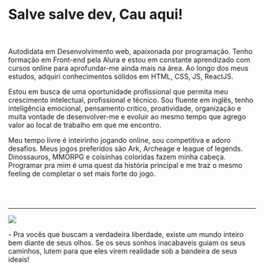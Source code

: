 # Salve salve dev, Cau aqui!

<br>
<div>
  <p>Autodidata em Desenvolvimento web, apaixonada por programação.
Tenho formação em Front-end pela Alura e estou em constante aprendizado com cursos online para aprofundar-me ainda mais na área.
    Ao longo dos meus estudos, adquiri conhecimentos sólidos em HTML, CSS, JS, ReactJS.</p>

<p>Estou em busca de uma oportunidade profissional que permita meu crescimento intelectual, profissional e técnico.
Sou fluente em inglês, tenho inteligência emocional, pensamento critico, proatividade, organização e muita vontade de desenvolver-me e evoluir ao mesmo tempo que agrego valor ao local de trabalho em que me encontro.</p>
  
  <p>Meu tempo livre é inteirinho jogando online, sou competitiva e adoro desafios. Meus jogos preferidos são Ark, Archeage e league of legends. Dinossauros, MMORPG e coisinhas coloridas fazem minha cabeça. Programar pra mim é uma quest da história principal e me traz o mesmo feeling de completar o set mais forte do jogo.</p>
</div>
<br>
<br>
<hr>

<img src="https://media.tenor.com/RPsECevq3AIAAAAd/one-piece-we-are.gif" />
<p>- Pra vocês que buscam a verdadeira liberdade, existe um mundo inteiro bem diante de seus olhos. Se os seus sonhos inacabaveis guiam os seus caminhos, lutem para que eles virem realidade sob a bandeira de seus ideais!</p>


